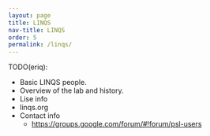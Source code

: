 ```yaml
---
layout: page
title: LINQS
nav-title: LINQS
order: 5
permalink: /linqs/
---
```


TODO(eriq):
 - Basic LINQS people.
 - Overview of the lab and history.
 - Lise info
 - linqs.org
 - Contact info
   - https://groups.google.com/forum/#!forum/psl-users
